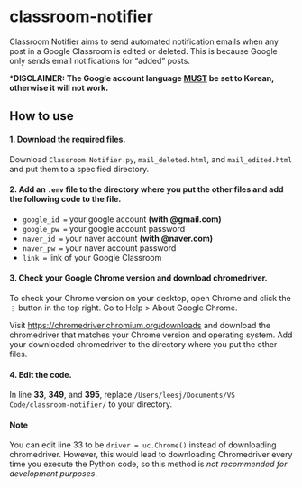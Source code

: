 # classroom-notifier
Classroom Notifier aims to send automated notification emails when any post in a Google Classroom is edited or deleted. This is because Google only sends email notifications for “added” posts.

***DISCLAIMER: The Google account language <ins>MUST</ins> be set to Korean, otherwise it will not work.**

## How to use
#### 1. Download the required files.
Download `Classroom Notifier.py`, `mail_deleted.html`, and `mail_edited.html` and put them to a specified directory.

#### 2. Add an `.env` file to the directory where you put the other files and add the following code to the file.
* `google_id =` your google account **(with @gmail.com)**
* `google_pw =` your google account password
* `naver_id =` your naver account **(with @naver.com)**
* `naver_pw =` your naver account password
* `link =` link of your Google Classroom

#### 3. Check your Google Chrome version and download chromedriver.
To check your Chrome version on your desktop, open Chrome and click the `⋮` button in the top right. Go to Help > About Google Chrome.

Visit https://chromedriver.chromium.org/downloads and download the chromedriver that matches your Chrome version and operating system. Add your downloaded chromedriver to the directory where you put the other files.

#### 4. Edit the code.
In line **33**, **349**, and **395**, replace `/Users/leesj/Documents/VS Code/classroom-notifier/` to your directory.

#### Note
You can edit line 33 to be `driver = uc.Chrome()` instead of downloading chromedriver. However, this would lead to downloading Chromedriver every time you execute the Python code, so this method is *not recommended for development purposes*.